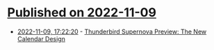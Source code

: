 # [Published on 2022-11-09](index.md)

* [2022-11-09, 17:22:20](https://news.ycombinator.com/item?id=33534801) - [Thunderbird Supernova Preview: The New Calendar Design](https://blog.thunderbird.net/2022/11/thunderbird-supernova-preview-the-new-calendar-design/)
